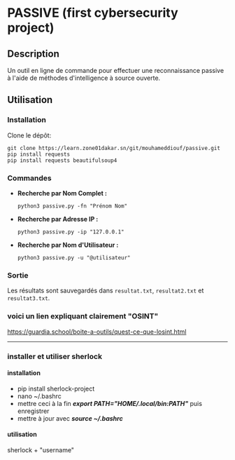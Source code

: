 # PASSIVE (first cybersecurity project)

## Description
Un outil en ligne de commande pour effectuer une reconnaissance passive à l'aide de méthodes d'intelligence à source ouverte.

## Utilisation

### Installation
Clone le dépôt:
```
git clone https://learn.zone01dakar.sn/git/mouhameddiouf/passive.git
pip install requests
pip install requests beautifulsoup4
```


### Commandes
- **Recherche par Nom Complet :**
    ```
    python3 passive.py -fn "Prénom Nom"
    ```

- **Recherche par Adresse IP :**
    ```
    python3 passive.py -ip "127.0.0.1"
    ```

- **Recherche par Nom d'Utilisateur :**
    ```
    python3 passive.py -u "@utilisateur"
    ```

### Sortie
Les résultats sont sauvegardés dans `resultat.txt`, `resultat2.txt` et  `resultat3.txt`.

### voici un lien expliquant clairement "OSINT"
https://guardia.school/boite-a-outils/quest-ce-que-losint.html

************************************************************************************************************

### installer et utiliser sherlock
#### installation
- pip install sherlock-project
- nano ~/.bashrc
- mettre ceci à la fin ***export PATH="$HOME/.local/bin:$PATH"*** puis enregistrer
- mettre à jour avec ***source ~/.bashrc***
#### utilisation
sherlock + "username"
